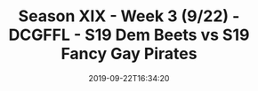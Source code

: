 ---
title: Season XIX - Week 3 (9/22) - DCGFFL - S19 Dem Beets vs S19 Fancy Gay Pirates
teams-score:
- team: _teams/maroon-2.md
  score: 33
- team: _teams/carolina-blue.md
  score: 32
mvp: Kevin, Gerard
game-ball: Jim, Von
season: 19
week: 3
date: '2019-09-22T16:34:20'
pageid: season-xix-week-3-9-22-7034-vs-7020
---